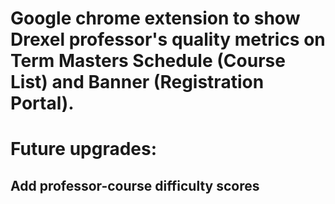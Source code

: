 # Google chrome extension to show Drexel professor's quality metrics on Term Masters Schedule (Course List) and Banner (Registration Portal). 
# Future upgrades:
##	Add professor-course difficulty scores 

